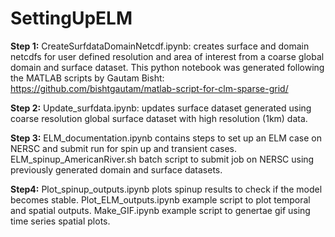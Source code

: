 # SettingUpELM

**Step 1:**
CreateSurfdataDomainNetcdf.ipynb: creates surface and domain netcdfs for user defined resolution and area of interest from a coarse global domain and surface dataset. This python notebook was generated following the MATLAB scripts by Gautam Bisht: https://github.com/bishtgautam/matlab-script-for-clm-sparse-grid/

**Step 2:**
Update_surfdata.ipynb: updates surface dataset generated using coarse resolution global surface dataset with high resolution (1km) data. 

**Step 3:**
ELM_documentation.ipynb contains steps to set up an ELM case on NERSC and submit run for spin up and transient cases.
ELM_spinup_AmericanRiver.sh batch script to submit job on NERSC using previously generated domain and surface datasets.

**Step4:**
Plot_spinup_outputs.ipynb plots spinup results to check if the model becomes stable.
Plot_ELM_outputs.ipynb example script to plot temporal and spatial outputs.
Make_GIF.ipynb example script to genertae gif using time series spatial plots.


